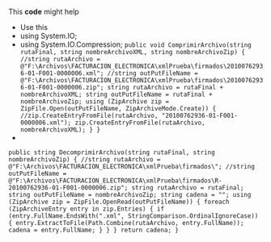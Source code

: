 This **code** might help
* Use this
* using System.IO;
* using System.IO.Compression;
`
public void ComprimirArchivo(string rutaFinal, string nombreArchivoXML, string nombreArchivoZip)
{
	//string rutaArchivo = @"F:\Archivos\FACTURACION_ELECTRONICA\xmlPrueba\firmados\20100762936-01-F001-0000006.xml";
	//string outPutFileName = @"F:\Archivos\FACTURACION_ELECTRONICA\xmlPrueba\firmados\20100762936-01-F001-0000006.zip";
	string rutaArchivo = rutaFinal + nombreArchivoXML;
	string outPutFileName = rutaFinal + nombreArchivoZip;
	using (ZipArchive zip = ZipFile.Open(outPutFileName, ZipArchiveMode.Create))
	{
		//zip.CreateEntryFromFile(rutaArchivo, "20100762936-01-F001-0000006.xml");
		zip.CreateEntryFromFile(rutaArchivo, nombreArchivoXML);
	}
}
`
* 
`
public string DecomprimirArchivo(string rutaFinal, string nombreArchivoZip)
{
	//string rutaArchivo = @"F:\Archivos\FACTURACION_ELECTRONICA\xmlPrueba\firmados\";
	//string outPutFileName = @"F:\Archivos\FACTURACION_ELECTRONICA\xmlPrueba\firmados\R-20100762936-01-F001-0000006.zip";
	string rutaArchivo = rutaFinal;
	string outPutFileName = nombreArchivoZip;
	string cadena = "";
	using (ZipArchive zip = ZipFile.OpenRead(outPutFileName))
	{
		foreach (ZipArchiveEntry entry in zip.Entries)
		{
			if (entry.FullName.EndsWith(".xml", StringComparison.OrdinalIgnoreCase))
			{
				entry.ExtractToFile(Path.Combine(rutaArchivo, entry.FullName));
				cadena = entry.FullName;
			}
		}
	}
	return cadena;
}
`
